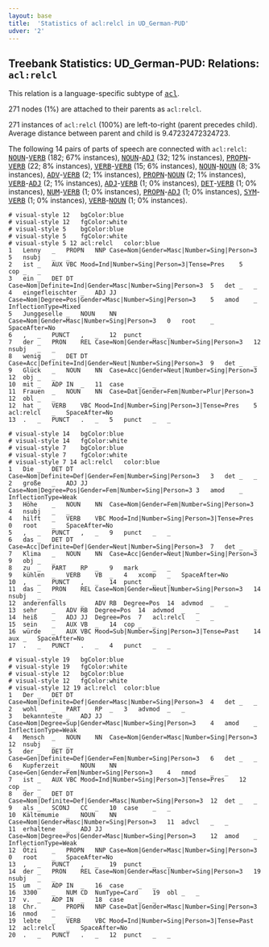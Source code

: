 ```yaml
---
layout: base
title:  'Statistics of acl:relcl in UD_German-PUD'
udver: '2'
---
```


## Treebank Statistics: UD_German-PUD: Relations: `acl:relcl`

This relation is a language-specific subtype of <tt><a href="de_pud-dep-acl.html">acl</a></tt>.

271 nodes (1%) are attached to their parents as `acl:relcl`.

271 instances of `acl:relcl` (100%) are left-to-right (parent precedes child).
Average distance between parent and child is 9.47232472324723.

The following 14 pairs of parts of speech are connected with `acl:relcl`: <tt><a href="de_pud-pos-NOUN.html">NOUN</a></tt>-<tt><a href="de_pud-pos-VERB.html">VERB</a></tt> (182; 67% instances), <tt><a href="de_pud-pos-NOUN.html">NOUN</a></tt>-<tt><a href="de_pud-pos-ADJ.html">ADJ</a></tt> (32; 12% instances), <tt><a href="de_pud-pos-PROPN.html">PROPN</a></tt>-<tt><a href="de_pud-pos-VERB.html">VERB</a></tt> (22; 8% instances), <tt><a href="de_pud-pos-VERB.html">VERB</a></tt>-<tt><a href="de_pud-pos-VERB.html">VERB</a></tt> (15; 6% instances), <tt><a href="de_pud-pos-NOUN.html">NOUN</a></tt>-<tt><a href="de_pud-pos-NOUN.html">NOUN</a></tt> (8; 3% instances), <tt><a href="de_pud-pos-ADV.html">ADV</a></tt>-<tt><a href="de_pud-pos-VERB.html">VERB</a></tt> (2; 1% instances), <tt><a href="de_pud-pos-PROPN.html">PROPN</a></tt>-<tt><a href="de_pud-pos-NOUN.html">NOUN</a></tt> (2; 1% instances), <tt><a href="de_pud-pos-VERB.html">VERB</a></tt>-<tt><a href="de_pud-pos-ADJ.html">ADJ</a></tt> (2; 1% instances), <tt><a href="de_pud-pos-ADJ.html">ADJ</a></tt>-<tt><a href="de_pud-pos-VERB.html">VERB</a></tt> (1; 0% instances), <tt><a href="de_pud-pos-DET.html">DET</a></tt>-<tt><a href="de_pud-pos-VERB.html">VERB</a></tt> (1; 0% instances), <tt><a href="de_pud-pos-NUM.html">NUM</a></tt>-<tt><a href="de_pud-pos-VERB.html">VERB</a></tt> (1; 0% instances), <tt><a href="de_pud-pos-PROPN.html">PROPN</a></tt>-<tt><a href="de_pud-pos-ADJ.html">ADJ</a></tt> (1; 0% instances), <tt><a href="de_pud-pos-SYM.html">SYM</a></tt>-<tt><a href="de_pud-pos-VERB.html">VERB</a></tt> (1; 0% instances), <tt><a href="de_pud-pos-VERB.html">VERB</a></tt>-<tt><a href="de_pud-pos-NOUN.html">NOUN</a></tt> (1; 0% instances).


~~~ conllu
# visual-style 12	bgColor:blue
# visual-style 12	fgColor:white
# visual-style 5	bgColor:blue
# visual-style 5	fgColor:white
# visual-style 5 12 acl:relcl	color:blue
1	Lenny	_	PROPN	NNP	Case=Nom|Gender=Masc|Number=Sing|Person=3	5	nsubj	_	_
2	ist	_	AUX	VBC	Mood=Ind|Number=Sing|Person=3|Tense=Pres	5	cop	_	_
3	ein	_	DET	DT	Case=Nom|Definite=Ind|Gender=Masc|Number=Sing|Person=3	5	det	_	_
4	eingefleischter	_	ADJ	JJ	Case=Nom|Degree=Pos|Gender=Masc|Number=Sing|Person=3	5	amod	_	InflectionType=Mixed
5	Junggeselle	_	NOUN	NN	Case=Nom|Gender=Masc|Number=Sing|Person=3	0	root	_	SpaceAfter=No
6	,	_	PUNCT	,	_	12	punct	_	_
7	der	_	PRON	REL	Case=Nom|Gender=Masc|Number=Sing|Person=3	12	nsubj	_	_
8	wenig	_	DET	DT	Case=Acc|Definite=Ind|Gender=Neut|Number=Sing|Person=3	9	det	_	_
9	Glück	_	NOUN	NN	Case=Acc|Gender=Neut|Number=Sing|Person=3	12	obj	_	_
10	mit	_	ADP	IN	_	11	case	_	_
11	Frauen	_	NOUN	NN	Case=Dat|Gender=Fem|Number=Plur|Person=3	12	obl	_	_
12	hat	_	VERB	VBC	Mood=Ind|Number=Sing|Person=3|Tense=Pres	5	acl:relcl	_	SpaceAfter=No
13	.	_	PUNCT	.	_	5	punct	_	_

~~~


~~~ conllu
# visual-style 14	bgColor:blue
# visual-style 14	fgColor:white
# visual-style 7	bgColor:blue
# visual-style 7	fgColor:white
# visual-style 7 14 acl:relcl	color:blue
1	Die	_	DET	DT	Case=Nom|Definite=Def|Gender=Fem|Number=Sing|Person=3	3	det	_	_
2	große	_	ADJ	JJ	Case=Nom|Degree=Pos|Gender=Fem|Number=Sing|Person=3	3	amod	_	InflectionType=Weak
3	Höhe	_	NOUN	NN	Case=Nom|Gender=Fem|Number=Sing|Person=3	4	nsubj	_	_
4	hilft	_	VERB	VBC	Mood=Ind|Number=Sing|Person=3|Tense=Pres	0	root	_	SpaceAfter=No
5	,	_	PUNCT	,	_	9	punct	_	_
6	das	_	DET	DT	Case=Acc|Definite=Def|Gender=Neut|Number=Sing|Person=3	7	det	_	_
7	Klima	_	NOUN	NN	Case=Acc|Gender=Neut|Number=Sing|Person=3	9	obj	_	_
8	zu	_	PART	RP	_	9	mark	_	_
9	kühlen	_	VERB	VB	_	4	xcomp	_	SpaceAfter=No
10	,	_	PUNCT	,	_	14	punct	_	_
11	das	_	PRON	REL	Case=Nom|Gender=Neut|Number=Sing|Person=3	14	nsubj	_	_
12	anderenfalls	_	ADV	RB	Degree=Pos	14	advmod	_	_
13	sehr	_	ADV	RB	Degree=Pos	14	advmod	_	_
14	heiß	_	ADJ	JJ	Degree=Pos	7	acl:relcl	_	_
15	sein	_	AUX	VB	_	14	cop	_	_
16	würde	_	AUX	VBC	Mood=Sub|Number=Sing|Person=3|Tense=Past	14	aux	_	SpaceAfter=No
17	.	_	PUNCT	.	_	4	punct	_	_

~~~


~~~ conllu
# visual-style 19	bgColor:blue
# visual-style 19	fgColor:white
# visual-style 12	bgColor:blue
# visual-style 12	fgColor:white
# visual-style 12 19 acl:relcl	color:blue
1	Der	_	DET	DT	Case=Nom|Definite=Def|Gender=Masc|Number=Sing|Person=3	4	det	_	_
2	wohl	_	PART	RP	_	3	advmod	_	_
3	bekannteste	_	ADJ	JJ	Case=Nom|Degree=Sup|Gender=Masc|Number=Sing|Person=3	4	amod	_	InflectionType=Weak
4	Mensch	_	NOUN	NN	Case=Nom|Gender=Masc|Number=Sing|Person=3	12	nsubj	_	_
5	der	_	DET	DT	Case=Gen|Definite=Def|Gender=Fem|Number=Sing|Person=3	6	det	_	_
6	Kupferzeit	_	NOUN	NN	Case=Gen|Gender=Fem|Number=Sing|Person=3	4	nmod	_	_
7	ist	_	AUX	VBC	Mood=Ind|Number=Sing|Person=3|Tense=Pres	12	cop	_	_
8	der	_	DET	DT	Case=Nom|Definite=Def|Gender=Masc|Number=Sing|Person=3	12	det	_	_
9	als	_	SCONJ	CC	_	10	case	_	_
10	Kältemumie	_	NOUN	NN	Case=Nom|Gender=Masc|Number=Sing|Person=3	11	advcl	_	_
11	erhaltene	_	ADJ	JJ	Case=Nom|Degree=Pos|Gender=Masc|Number=Sing|Person=3	12	amod	_	InflectionType=Weak
12	Ötzi	_	PROPN	NNP	Case=Nom|Gender=Masc|Number=Sing|Person=3	0	root	_	SpaceAfter=No
13	,	_	PUNCT	,	_	19	punct	_	_
14	der	_	PRON	REL	Case=Nom|Gender=Masc|Number=Sing|Person=3	19	nsubj	_	_
15	um	_	ADP	IN	_	16	case	_	_
16	3300	_	NUM	CD	NumType=Card	19	obl	_	_
17	v.	_	ADP	IN	_	18	case	_	_
18	Chr.	_	PROPN	NNP	Case=Dat|Gender=Masc|Number=Sing|Person=3	16	nmod	_	_
19	lebte	_	VERB	VBC	Mood=Ind|Number=Sing|Person=3|Tense=Past	12	acl:relcl	_	SpaceAfter=No
20	.	_	PUNCT	.	_	12	punct	_	_

~~~


